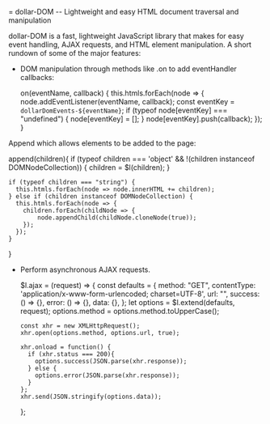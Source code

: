 = dollar-DOM -- Lightweight and easy HTML document traversal and manipulation

dollar-DOM is a fast, lightweight JavaScript library that makes for easy event
handling, AJAX requests, and HTML element manipulation.
A short rundown of some of the major features:

* DOM manipulation through methods like .on to add eventHandler callbacks:

  on(eventName, callback) {
    this.htmls.forEach(node => {
      node.addEventListener(eventName, callback);
      const eventKey = `dollarDomEvents-${eventName}`;
      if (typeof node[eventKey] === "undefined") {
        node[eventKey] = [];
      }
      node[eventKey].push(callback);
    });
  }

Append which allows elements to be added to the page:

  append(children){
    if (typeof children === 'object' &&
      !(children instanceof DOMNodeCollection)) {
        children = $l(children);
      }

    if (typeof children === "string") {
      this.htmls.forEach(node => node.innerHTML += children);
    } else if (children instanceof DOMNodeCollection) {
      this.htmls.forEach(node => {
        children.forEach(childNode => {
            node.appendChild(childNode.cloneNode(true));
        });
      });
    }
  }

* Perform asynchronous AJAX requests.

  $l.ajax = (request) => {
    const defaults = {
      method: "GET",
      contentType: 'application/x-www-form-urlencoded; charset=UTF-8',
      url: "",
      success: () => {},
      error: () => {},
      data: {},
    };
      let options = $l.extend(defaults, request);
      options.method = options.method.toUpperCase();

      const xhr = new XMLHttpRequest();
      xhr.open(options.method, options.url, true);

      xhr.onload = function() {
        if (xhr.status === 200){
          options.success(JSON.parse(xhr.response));
        } else {
          options.error(JSON.parse(xhr.response));
        }
      };
      xhr.send(JSON.stringify(options.data));

  };
